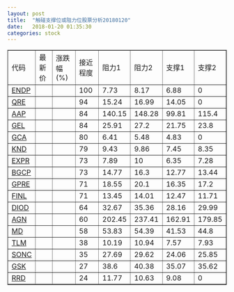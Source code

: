 ```yaml
---
layout: post
title:  "触碰支撑位或阻力位股票分析20180120"
date:   2018-01-20 01:35:30
categories: stock
---
```

<script type="text/javascript">
var stockList = []
stockList.push('gb_endp');
stockList.push('gb_qre');
stockList.push('gb_aap');
stockList.push('gb_gel');
stockList.push('gb_gca');
stockList.push('gb_knd');
stockList.push('gb_expr');
stockList.push('gb_bgcp');
stockList.push('gb_gpre');
stockList.push('gb_finl');
stockList.push('gb_diod');
stockList.push('gb_agn');
stockList.push('gb_md');
stockList.push('gb_tlm');
stockList.push('gb_sonc');
stockList.push('gb_gsk');
stockList.push('gb_rrd');
</script>
<table border="1">
 <tr>
 <td>代码</td>
 <td>最新价</td>
 <td>涨跌幅(%)</td>
 <td>接近程度</td>
 <td>阻力1</td>
 <td>阻力2</td>
 <td>支撑1</td>
 <td>支撑2</td>
</tr>
  <tr id="endp" class="green">
  <td><a href="http://stock.finance.sina.com.cn/usstock/quotes/ENDP.html" target="_blank">ENDP</a></td><td></td><td></td><td>100</td><td>7.73</td><td>8.17</td><td>6.88</td><td>0</td></tr>
  <tr id="qre" class="red">
  <td><a href="http://stock.finance.sina.com.cn/usstock/quotes/QRE.html" target="_blank">QRE</a></td><td></td><td></td><td>94</td><td>15.24</td><td>16.99</td><td>14.05</td><td>0</td></tr>
  <tr id="aap" class="green">
  <td><a href="http://stock.finance.sina.com.cn/usstock/quotes/AAP.html" target="_blank">AAP</a></td><td></td><td></td><td>84</td><td>140.15</td><td>148.28</td><td>99.81</td><td>115.4</td></tr>
  <tr id="gel" class="green">
  <td><a href="http://stock.finance.sina.com.cn/usstock/quotes/GEL.html" target="_blank">GEL</a></td><td></td><td></td><td>84</td><td>25.91</td><td>27.2</td><td>21.75</td><td>23.8</td></tr>
  <tr id="gca" class="green">
  <td><a href="http://stock.finance.sina.com.cn/usstock/quotes/GCA.html" target="_blank">GCA</a></td><td></td><td></td><td>80</td><td>6.41</td><td>5.48</td><td>4.83</td><td>0</td></tr>
  <tr id="knd" class="red">
  <td><a href="http://stock.finance.sina.com.cn/usstock/quotes/KND.html" target="_blank">KND</a></td><td></td><td></td><td>79</td><td>9.43</td><td>9.86</td><td>7.45</td><td>8.35</td></tr>
  <tr id="expr" class="green">
  <td><a href="http://stock.finance.sina.com.cn/usstock/quotes/EXPR.html" target="_blank">EXPR</a></td><td></td><td></td><td>73</td><td>7.89</td><td>10</td><td>6.35</td><td>7.28</td></tr>
  <tr id="bgcp" class="green">
  <td><a href="http://stock.finance.sina.com.cn/usstock/quotes/BGCP.html" target="_blank">BGCP</a></td><td></td><td></td><td>73</td><td>14.77</td><td>16.3</td><td>12.77</td><td>13.44</td></tr>
  <tr id="gpre" class="green">
  <td><a href="http://stock.finance.sina.com.cn/usstock/quotes/GPRE.html" target="_blank">GPRE</a></td><td></td><td></td><td>71</td><td>18.55</td><td>20.1</td><td>16.35</td><td>17.2</td></tr>
  <tr id="finl" class="red">
  <td><a href="http://stock.finance.sina.com.cn/usstock/quotes/FINL.html" target="_blank">FINL</a></td><td></td><td></td><td>71</td><td>13.45</td><td>14.01</td><td>12.47</td><td>11.71</td></tr>
  <tr id="diod" class="green">
  <td><a href="http://stock.finance.sina.com.cn/usstock/quotes/DIOD.html" target="_blank">DIOD</a></td><td></td><td></td><td>64</td><td>32.67</td><td>35.36</td><td>28.16</td><td>29.99</td></tr>
  <tr id="agn" class="green">
  <td><a href="http://stock.finance.sina.com.cn/usstock/quotes/AGN.html" target="_blank">AGN</a></td><td></td><td></td><td>60</td><td>202.45</td><td>237.41</td><td>162.91</td><td>179.85</td></tr>
  <tr id="md" class="red">
  <td><a href="http://stock.finance.sina.com.cn/usstock/quotes/MD.html" target="_blank">MD</a></td><td></td><td></td><td>58</td><td>53.83</td><td>54.39</td><td>41.53</td><td>44.8</td></tr>
  <tr id="tlm" class="green">
  <td><a href="http://stock.finance.sina.com.cn/usstock/quotes/TLM.html" target="_blank">TLM</a></td><td></td><td></td><td>38</td><td>10.19</td><td>10.94</td><td>7.57</td><td>7.93</td></tr>
  <tr id="sonc" class="green">
  <td><a href="http://stock.finance.sina.com.cn/usstock/quotes/SONC.html" target="_blank">SONC</a></td><td></td><td></td><td>35</td><td>27.69</td><td>29.62</td><td>24.06</td><td>25.85</td></tr>
  <tr id="gsk" class="red">
  <td><a href="http://stock.finance.sina.com.cn/usstock/quotes/GSK.html" target="_blank">GSK</a></td><td></td><td></td><td>27</td><td>38.6</td><td>40.38</td><td>35.07</td><td>35.62</td></tr>
  <tr id="rrd" class="green">
  <td><a href="http://stock.finance.sina.com.cn/usstock/quotes/RRD.html" target="_blank">RRD</a></td><td></td><td></td><td>24</td><td>11.77</td><td>10.63</td><td>9.08</td><td>0</td></tr>
</table>
